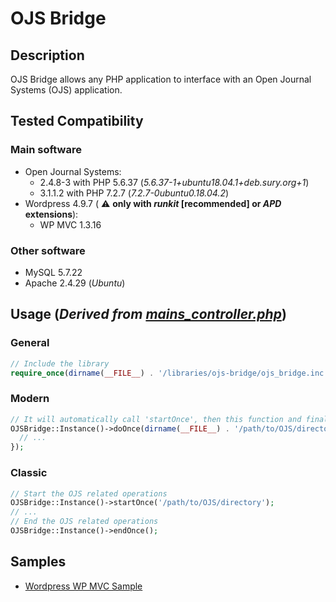 
# OJS Bridge

## Description

OJS Bridge allows any PHP application to interface with an Open Journal Systems (OJS) application.

## Tested Compatibility

### Main software

* Open Journal Systems:
  * 2.4.8-3 with PHP 5.6.37 (_5.6.37-1+ubuntu18.04.1+deb.sury.org+1_)
  * 3.1.1.2 with PHP 7.2.7 (_7.2.7-0ubuntu0.18.04.2_)
* Wordpress 4.9.7 ( :warning: **only with *runkit* [recommended] or *APD* extensions**):
  * WP MVC 1.3.16  

### Other software

* MySQL 5.7.22
* Apache 2.4.29 (_Ubuntu_)

## Usage (_Derived from [mains_controller.php](samples/wordpress-wpmvc-plugin/app/controllers/mains_controller.php)_)

### General

```php
// Include the library
require_once(dirname(__FILE__) . '/libraries/ojs-bridge/ojs_bridge.inc.php');
```

### Modern

```php
// It will automatically call 'startOnce', then this function and finally, 'endOnce'
OJSBridge::Instance()->doOnce(dirname(__FILE__) . '/path/to/OJS/directory', function($application){
  // ...
});
```

### Classic

```php
// Start the OJS related operations
OJSBridge::Instance()->startOnce('/path/to/OJS/directory');
// ...
// End the OJS related operations
OJSBridge::Instance()->endOnce();
```

## Samples

* [Wordpress WP MVC Sample](samples/wordpress-wpmvc-plugin)
